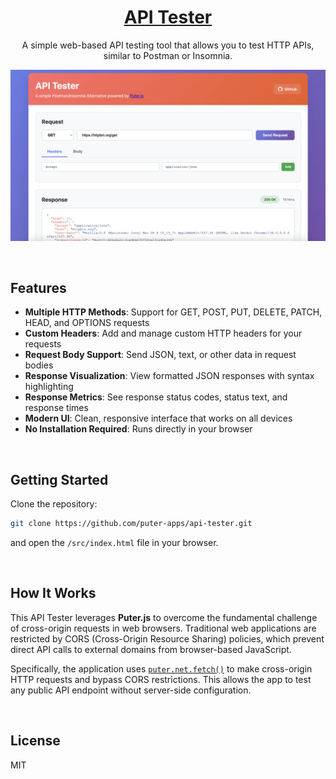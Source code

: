 <h1 align="center">
  <a href="https://puter.com/app/api-tester" target="_blank">API Tester</a>
</h1>

<p align="center">A simple web-based API testing tool that allows you to test HTTP APIs, similar to Postman or Insomnia.
</p>

<p align="center">
  <img src="screenshot.png" alt="Screenshot" width="600" />
</p>

<br>

## Features

- **Multiple HTTP Methods**: Support for GET, POST, PUT, DELETE, PATCH, HEAD, and OPTIONS requests
- **Custom Headers**: Add and manage custom HTTP headers for your requests
- **Request Body Support**: Send JSON, text, or other data in request bodies
- **Response Visualization**: View formatted JSON responses with syntax highlighting
- **Response Metrics**: See response status codes, status text, and response times
- **Modern UI**: Clean, responsive interface that works on all devices
- **No Installation Required**: Runs directly in your browser

<br>

## Getting Started

Clone the repository: 

```bash
git clone https://github.com/puter-apps/api-tester.git
```

and open the `/src/index.html` file in your browser.

<br>

## How It Works

This API Tester leverages **Puter.js** to overcome the fundamental challenge of cross-origin requests in web browsers. Traditional web applications are restricted by CORS (Cross-Origin Resource Sharing) policies, which prevent direct API calls to external domains from browser-based JavaScript.

Specifically, the application uses [`puter.net.fetch()`](https://docs.puter.com/Networking/fetch/) to make cross-origin HTTP requests and bypass CORS restrictions. This allows the app to test any public API endpoint without server-side configuration.

<br>

## License

MIT
